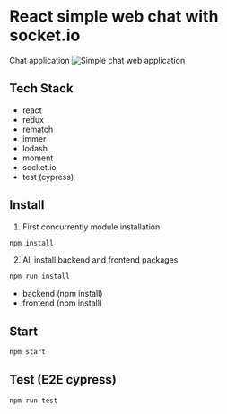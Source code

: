 # React simple web chat with socket.io

Chat application
![Simple chat web application](http://play.codejs.co.kr/dist/img/preview.a40feb81e83bb9458b81dddada7c3b45.gif)

## Tech Stack

- react
- redux
- rematch
- immer
- lodash
- moment
- socket.io
- test (cypress)

## Install 
1. First concurrently module installation
``` javascript
npm install
```
2. All install backend and frontend packages
``` javascript
npm run install 
```
- backend (npm install)
- frontend (npm install)

## Start
``` javascript
npm start
```

## Test (E2E cypress)
``` javascript
npm run test
```
